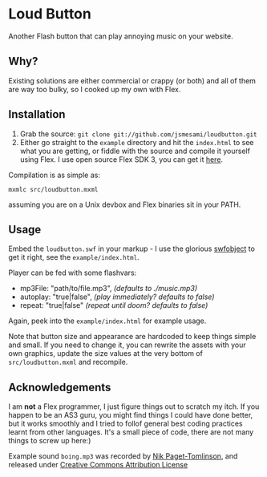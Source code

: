 Loud Button
===========

Another Flash button that can play annoying music on your website.

Why?
----

Existing solutions are either commercial or crappy (or both) and all of them 
are way too bulky, so I cooked up my own with Flex.

Installation
------------

1. Grab the source: `git clone git://github.com/jsmesami/loudbutton.git`
2. Either go straight to the `example` directory and hit the `index.html` 
to see what you are getting, or fiddle with the source and compile it yourself 
using Flex. I use open source Flex SDK 3, you can get it [here](http://opensource.adobe.com/wiki/display/flexsdk/Download+Flex+3).

Compilation is as simple as:

	mxmlc src/loudbutton.mxml

assuming you are on a Unix devbox and Flex binaries sit in your PATH.

Usage
-----

Embed the `loudbutton.swf` in your markup - I use the glorious [swfobject](http://code.google.com/p/swfobject/) 
to get it right, see the `example/index.html`. 

Player can be fed with some flashvars:

* mp3File: "path/to/file.mp3", _(defaults to ./music.mp3)_
* autoplay: "true|false", _(play immediately? defaults to false)_
* repeat: "true|false" _(repeat until doom? defaults to false)_

Again, peek into the `example/index.html` for example usage.

Note that button size and appearance are hardcoded to keep things simple and
small. If you need to change it, you can rewrite the assets with your own graphics, 
update the size values at the very bottom of `src/loudbutton.mxml` and recompile.

Acknowledgements
----------------

I am __not__ a Flex programmer, I just figure things out to scratch my itch. If you 
happen to be an AS3 guru, you might find things I could have done better, but it 
works smoothly and I tried to follof general best coding practices learnt from other 
languages. It's a small piece of code, there are not many things to screw up here:)

Example sound `boing.mp3` was recorded by [Nik Paget-Tomlinson](http://www.nikpt.co.uk/), 
and released under [Creative Commons Attribution License](http://creativecommons.org/licenses/by/3.0/legalcode)

